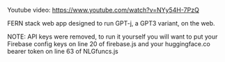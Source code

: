 Youtube video: https://www.youtube.com/watch?v=NYy54H-7PzQ

FERN stack web app designed to run GPT-j, a GPT3 variant, on the web. 

NOTE: API keys were removed, to run it yourself you will want to put your Firebase config keys on line 20 of firebase.js and your huggingface.co bearer token on line 63 of NLGfuncs.js
